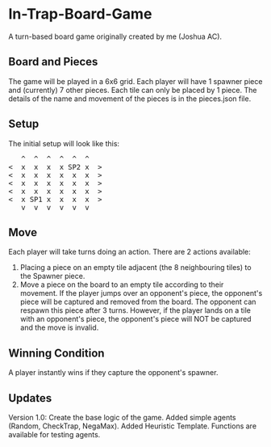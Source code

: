 # In-Trap-Board-Game
A turn-based board game originally created by me (Joshua AC).

## Board and Pieces
The game will be played in a 6x6 grid. 
Each player will have 1 spawner piece and (currently) 7 other pieces.
Each tile can only be placed by 1 piece.
The details of the name and movement of the pieces is in the pieces.json file.

## Setup
The initial setup will look like this:
<pre>
   ^  ^  ^  ^  ^  ^
<  x  x  x  x SP2 x  >
<  x  x  x  x  x  x  >
<  x  x  x  x  x  x  >
<  x  x  x  x  x  x  >
<  x SP1 x  x  x  x  >
   v  v  v  v  v  v
</pre>

## Move
Each player will take turns doing an action.
There are 2 actions available:
1. Placing a piece on an empty tile adjacent (the 8 neighbouring tiles) to the Spawner piece.
2. Move a piece on the board to an empty tile according to their movement.
If the player jumps over an opponent's piece, the opponent's piece will be captured and removed from the board.
The opponent can respawn this piece after 3 turns.
However, if the player lands on a tile with an opponent's piece, the opponent's piece will NOT be captured and the move is invalid.

## Winning Condition
A player instantly wins if they capture the opponent's spawner.

## Updates
Version 1.0:
Create the base logic of the game. 
Added simple agents (Random, CheckTrap, NegaMax). 
Added Heuristic Template.
Functions are available for testing agents.
